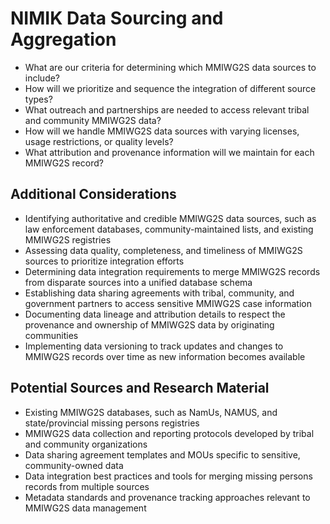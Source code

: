# NIMIK Data Sourcing and Aggregation

- What are our criteria for determining which MMIWG2S data sources to include?
- How will we prioritize and sequence the integration of different source types?
- What outreach and partnerships are needed to access relevant tribal and community MMIWG2S data?
- How will we handle MMIWG2S data sources with varying licenses, usage restrictions, or quality levels?
- What attribution and provenance information will we maintain for each MMIWG2S record?

## Additional Considerations 
- Identifying authoritative and credible MMIWG2S data sources, such as law enforcement databases, community-maintained lists, and existing MMIWG2S registries
- Assessing data quality, completeness, and timeliness of MMIWG2S sources to prioritize integration efforts
- Determining data integration requirements to merge MMIWG2S records from disparate sources into a unified database schema
- Establishing data sharing agreements with tribal, community, and government partners to access sensitive MMIWG2S case information
- Documenting data lineage and attribution details to respect the provenance and ownership of MMIWG2S data by originating communities
- Implementing data versioning to track updates and changes to MMIWG2S records over time as new information becomes available

## Potential Sources and Research Material
- Existing MMIWG2S databases, such as NamUs, NAMUS, and state/provincial missing persons registries 
- MMIWG2S data collection and reporting protocols developed by tribal and community organizations
- Data sharing agreement templates and MOUs specific to sensitive, community-owned data
- Data integration best practices and tools for merging missing persons records from multiple sources
- Metadata standards and provenance tracking approaches relevant to MMIWG2S data management 
